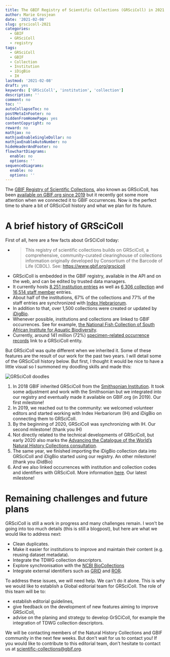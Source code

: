 ```yaml
---
title: The GBIF Registry of Scientific Collections (GRSciColl) in 2021
author: Marie Grosjean
date: '2021-02-08'
slug: grscicoll-2021
categories:
  - GBIF
  - GRSciColl
  - registry
tags:
  - GRSciColl
  - GBIF
  - Collection
  - Institution
  - iDigBio
  - IH
lastmod: '2021-02-08'
draft: yes
keywords: ['GRSciColl', 'institution', 'collection']
description: ''
comment: no
toc: ''
autoCollapseToc: no
postMetaInFooter: no
hiddenFromHomePage: yes
contentCopyright: no
reward: no
mathjax: no
mathjaxEnableSingleDollar: no
mathjaxEnableAutoNumber: no
hideHeaderAndFooter: no
flowchartDiagrams:
  enable: no
  options: ''
sequenceDiagrams:
  enable: no
  options: ''
---
```


The [GBIF Registry of Scientific Collections](https://www.gbif.org/grscicoll), also known as GRSciColl, has been [available on GBIF.org since 2019](https://www.gbif.org/news/5kyAslpqTVxYqZTwYn1cub/gbif-provides-new-home-for-the-global-registry-of-scientific-collections) but it recently got some more attention when we connected it to GBIF occurrences.
Now is the perfect time to share a bit of GRSciColl history and what we plan for its future.

# A brief history of GRSciColl

First of all, here are a few facts about GrSCiColl today:

* > This registry of scientific collections builds on GRSciColl, a comprehensive, community-curated clearinghouse of collections information originally developed by Consortium of the Barcode of Life (CBOL). See: https://www.gbif.org/grscicoll
* GRSciColl is embedded in the GBIF registry, available in the API and on the web, and can be edited by trusted data managers.
* It currently hosts [8,251 institution entries](https://www.gbif.org/grscicoll/institution/search) as well as [6,306 collection](https://www.gbif.org/grscicoll/collection/search) and [16,514 staff member](https://www.gbif.org/grscicoll/person/search) entries.
* About half of the institutions, 67% of the collections and 77% of the staff entries are synchronized with [Index Hebrariorum](http://sweetgum.nybg.org/science/ih/).
* In addition to that, over 1,500 collections were created or updated by [iDigBio](https://www.idigbio.org/portal/collections).
* Whenever possible, institutions and collections are linked to GBIF occurrences. See for example, [the National Fish Collection of South African Institute for Aquatic Biodiversity](https://www.gbif.org/grscicoll/collection/a7d9ed64-4668-41b3-a862-27d87c50bfed/metrics).
* Currently, around 141 million (72%) [specimen-related occurrence records](https://www.gbif.org/occurrence/search?basis_of_record=PRESERVED_SPECIMEN&basis_of_record=FOSSIL_SPECIMEN&basis_of_record=LIVING_SPECIMEN&occurrence_status=present) link to a GRSciColl entity.

But GRSciColl was quite different when we inherited it. Some of these features are the result of our work for the past two years.
I will detail some of the GRSciColl history below. But first, I thought it would be nice to have a little visual so I summoned my doodling skills and made this:

![GRSciColl doodles](https://github.com/gbif/data-blog/blob/master/content/post/2021-02-08-grscicoll/GRSciColl.PNG)

1. In 2018 GBIF inherited GRSciColl from the [Smithsonian Institution](https://www.si.edu). It took some adjustment and work with the Smithsonian but we integrated into our registry and eventually made it available on GBIF.org (in 2019). Our first milestone!
2. In 2019, we reached out to the community: we welcomed volunteer editors and started working with Index Herbariorum (IH) and iDigBio on connecting them to GRSciColl.
3. By the beginning of 2020, GRSciColl was synchronizing with IH. Our second milestone! (thank you IH)
4. Not directly related to the technical developments of GRSciColl, but early 2020 also marks the [Advancing the Catalogue of the World’s Natural History Collections consultation](https://www.gbif.org/news/6TvOkvpPlxRm5vHxljYNN5/virtual-workshop-advancing-the-catalogue-of-the-worlds-natural-history-collections).
5. The same year, we finished importing the iDigBio collection data into GRSciColl and iDigBio started using our registry. An other milestone! (thank you iDidBio)
6. And we also linked occurrences with institution and collection codes and identifiers with GRSciColl. More information [here](https://www.gbif.org/faq?question=how-can-i-improve-the-matching-of-occurrence-records-with-grscicoll). Our latest milestone!

# Remaining challenges and future plans

GRSciColl is still a work in progress and many challenges remain. I won't be going into too much details (this is still a blogpost), but here are what we would like to address next:

* Clean duplicates. 
* Make it easier for institutions to improve and maintain their content (e.g. reusing dataset metadata).
* Integrate the TDWG collection descriptors.
* Explore synchronisation with the [NCBI BioCollections](https://ftp.ncbi.nih.gov/pub/taxonomy/biocollections/)
* Integrate external identifiers such as [GRID](https://grid.ac) and [ROR](https://ror.org).

To address these issues, we will need help. We can't do it alone.
This is why we would like to establish a Global editorial team for GRSciColl. The role of this team will be to:
* establish editorial guidelines,
* give feedback on the development of new features aiming to improve GRSciColl,
* advise on the planing and strategy to develop GrSCiColl, for example the integration of TDWG collection descriptors.

We will be contacting members of the Natural History Collections and GBIF community in the next few weeks. But don't wait for us to contact you!
If you would like to contribute to this editorial team, don't hesitate to contact us at scientific-collections@gbif.org.
